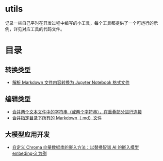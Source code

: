 # utils

记录一些自己平时在开发过程中编写的小工具，每个工具都提供了一个可运行的示例，详见对应工具的代码文件。

# 目录

## 转换类型

- [解析 Markdown 文件内容转换为 Jupyter Notebook 格式文件](./convert/md_to_ipynb.py)

## 编辑类型

- [合并两个文本文件中的字符串（或两个字符串），在重叠部分进行连接](./edit/text_merge.py)
- [合并指定目录下所有的 Markdown（.md）文件](./edit/concatenate_md_files.py)

## 大模型应用开发

- [自定义 Chroma 向量数据库的嵌入方法：以替换智谱 AI 的嵌入模型 embeding-3 为例](./llm/embeding_functions/zhipu_embeding_function.py)
